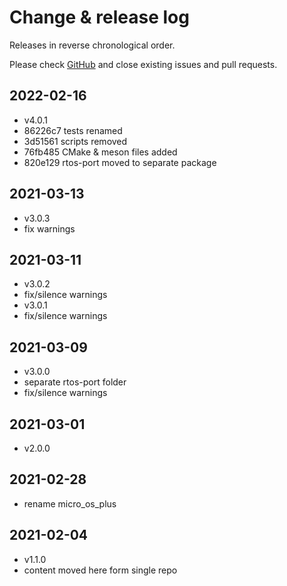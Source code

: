 # Change & release log

Releases in reverse chronological order.

Please check
[GitHub](https://github.com/micro-os-plus/architecture-synthetic-posix-xpack/issues/)
and close existing issues and pull requests.

## 2022-02-16

- v4.0.1
- 86226c7 tests renamed
- 3d51561 scripts removed
- 76fb485 CMake & meson files added
- 820e129 rtos-port moved to separate package

## 2021-03-13

- v3.0.3
- fix warnings

## 2021-03-11

- v3.0.2
- fix/silence warnings
- v3.0.1
- fix/silence warnings

## 2021-03-09

- v3.0.0
- separate rtos-port folder
- fix/silence warnings

## 2021-03-01

- v2.0.0

## 2021-02-28

- rename micro_os_plus

## 2021-02-04

- v1.1.0
- content moved here form single repo
